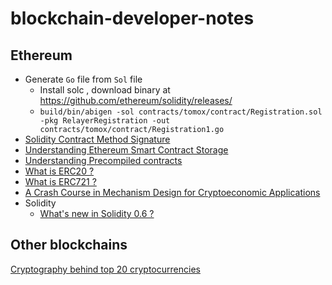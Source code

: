 # blockchain-developer-notes

## Ethereum
- Generate `Go` file from `Sol` file
  - Install solc , download binary at https://github.com/ethereum/solidity/releases/
  - `build/bin/abigen -sol contracts/tomox/contract/Registration.sol -pkg RelayerRegistration -out contracts/tomox/contract/Registration1.go`
- [Solidity Contract Method Signature](https://medium.com/@piyopiyo/how-to-get-ethereum-encoded-function-signatures-1449e171c840)
- [Understanding Ethereum Smart Contract Storage](https://programtheblockchain.com/posts/2018/03/09/understanding-ethereum-smart-contract-storage/)
- [Understanding Precompiled contracts](https://blog.qtum.org/precompiled-contracts-and-confidential-assets-55f2b47b231d)
- [What is ERC20 ?](https://medium.com/blockchannel/the-anatomy-of-erc20-c9e5c5ff1d02)
- [What is ERC721 ?](https://medium.com/crypto-currently/the-anatomy-of-erc721-e9db77abfc24)
- [A Crash Course in Mechanism Design for Cryptoeconomic Applications](https://medium.com/blockchannel/a-crash-course-in-mechanism-design-for-cryptoeconomic-applications-a9f06ab6a976)
- Solidity
  - [What's new in Solidity 0.6 ?](https://github.com/thanhnguyennguyen/tomochain/tree/solidity-0.6-testing/contracts/solidity_0.6)


## Other blockchains
[Cryptography behind top 20 cryptocurrencies](https://www.susanka.eu/coins-crypto/)
